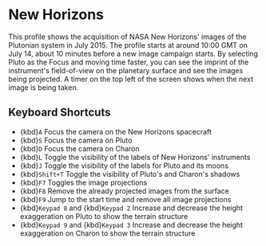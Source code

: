 # New Horizons
This profile shows the acquisition of NASA New Horizons' images of the Plutonian system in July 2015. The profile starts at around 10:00 GMT on July 14, about 10 minutes before a new image campaign starts. By selecting Pluto as the Focus and moving time faster, you can see the imprint of the instrument's field-of-view on the planetary surface and see the images being projected. A timer on the top left of the screen shows when the next image is being taken.

## Keyboard Shortcuts
  - {kbd}`A` Focus the camera on the New Horizons spacecraft
  - {kbd}`S` Focus the camera on Pluto
  - {kbd}`D` Focus the camera on Charon
  - {kbd}`L` Toggle the visibility of the labels of New Horizons' instruments
  - {kbd}`J` Toggle the visibility of the labels for Pluto and its moons
  - {kbd}`Shift+T` Toggle the visibility of Pluto's and Charon's shadows
  - {kbd}`F7` Toggles the image projections
  - {kbd}`F8` Remove the already projected images from the surface
  - {kbd}`F9` Jump to the start time and remove all image projections
  - {kbd}`Keypad 8` and {kbd}`Keypad 2` Increase and decrease the height exaggeration on Pluto to show the terrain structure
  - {kbd}`Keypad 9` and {kbd}`Keypad 3` Increase and decrease the height exaggeration on Charon to show the terrain structure
